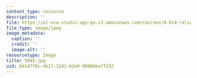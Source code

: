 ```yaml
---
content_type: resource
description: ''
file: https://ol-ocw-studio-app-qa.s3.amazonaws.com/courses/4-614-religious-architecture-and-islamic-cultures-fall-2002/bb147f0c4b1732d162e99098bbe7f232_5045.jpg
file_type: image/jpeg
image_metadata:
  caption: ''
  credit: ''
  image-alt: ''
resourcetype: Image
title: 5045.jpg
uid: bb147f0c-4b17-32d1-62e9-9098bbe7f232
---
```

